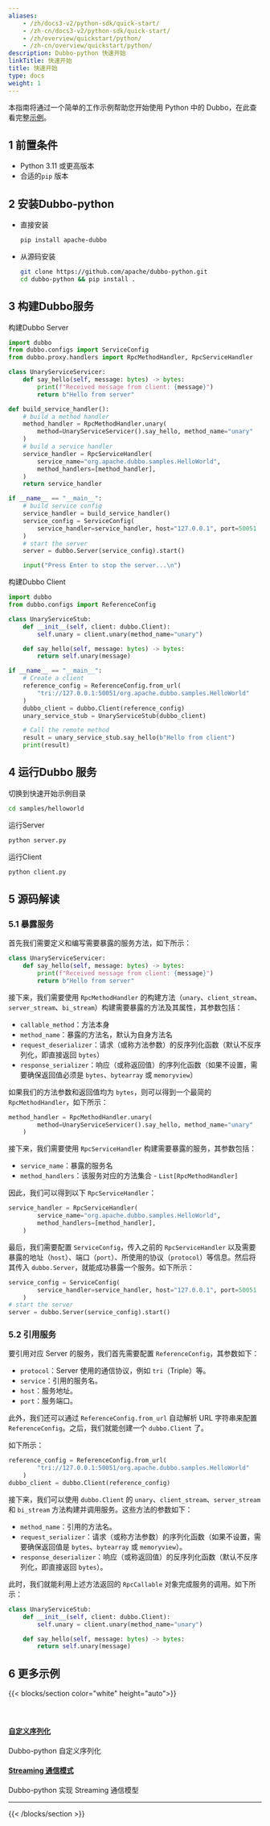 ```yaml
---
aliases:
    - /zh/docs3-v2/python-sdk/quick-start/
    - /zh-cn/docs3-v2/python-sdk/quick-start/
    - /zh/overview/quickstart/python/
    - /zh-cn/overview/quickstart/python/
description: Dubbo-python 快速开始
linkTitle: 快速开始
title: 快速开始
type: docs
weight: 1
---
```


本指南将通过一个简单的工作示例帮助您开始使用 Python 中的 Dubbo，在此查看完整[示例](https://github.com/apache/dubbo-python/tree/main/samples/helloworld)。

## 1 前置条件

- Python 3.11 或更高版本
- 合适的`pip` 版本

## 2 安装Dubbo-python

- 直接安装

  ```sh
  pip install apache-dubbo
  ```

- 从源码安装

  ```sh
  git clone https://github.com/apache/dubbo-python.git
  cd dubbo-python && pip install .
  ```

  

## 3 构建Dubbo服务

构建Dubbo Server

```python
import dubbo
from dubbo.configs import ServiceConfig
from dubbo.proxy.handlers import RpcMethodHandler, RpcServiceHandler

class UnaryServiceServicer:
    def say_hello(self, message: bytes) -> bytes:
        print(f"Received message from client: {message}")
        return b"Hello from server"

def build_service_handler():
    # build a method handler
    method_handler = RpcMethodHandler.unary(
        method=UnaryServiceServicer().say_hello, method_name="unary"
    )
    # build a service handler
    service_handler = RpcServiceHandler(
        service_name="org.apache.dubbo.samples.HelloWorld",
        method_handlers=[method_handler],
    )
    return service_handler

if __name__ == "__main__":
    # build service config
    service_handler = build_service_handler()
    service_config = ServiceConfig(
        service_handler=service_handler, host="127.0.0.1", port=50051
    )
    # start the server
    server = dubbo.Server(service_config).start()

    input("Press Enter to stop the server...\n")
```

构建Dubbo Client

```python
import dubbo
from dubbo.configs import ReferenceConfig

class UnaryServiceStub:
    def __init__(self, client: dubbo.Client):
        self.unary = client.unary(method_name="unary")

    def say_hello(self, message: bytes) -> bytes:
        return self.unary(message)

if __name__ == "__main__":
    # Create a client
    reference_config = ReferenceConfig.from_url(
        "tri://127.0.0.1:50051/org.apache.dubbo.samples.HelloWorld"
    )
    dubbo_client = dubbo.Client(reference_config)
    unary_service_stub = UnaryServiceStub(dubbo_client)

    # Call the remote method
    result = unary_service_stub.say_hello(b"Hello from client")
    print(result)
```

## 4 运行Dubbo 服务

切换到快速开始示例目录

```bash
cd samples/helloworld
```

运行Server

```bash
python server.py
```

运行Client

```bash
python client.py
```

## 5 源码解读

### 5.1 暴露服务

首先我们需要定义和编写需要暴露的服务方法，如下所示：

```python
class UnaryServiceServicer:
    def say_hello(self, message: bytes) -> bytes:
        print(f"Received message from client: {message}")
        return b"Hello from server"
```

接下来，我们需要使用 `RpcMethodHandler` 的构建方法（`unary`、`client_stream`、`server_stream`、`bi_stream`）构建需要暴露的方法及其属性，其参数包括：

- `callable_method`：方法本身
- `method_name`：暴露的方法名，默认为自身方法名
- `request_deserializer`：请求（或称方法参数）的反序列化函数（默认不反序列化，即直接返回 `bytes`）
- `response_serializer`：响应（或称返回值）的序列化函数（如果不设置，需要确保返回值必须是 `bytes`、`bytearray` 或 `memoryview`）

如果我们的方法参数和返回值均为 `bytes`，则可以得到一个最简的 `RpcMethodHandler`，如下所示：

```python
method_handler = RpcMethodHandler.unary(
        method=UnaryServiceServicer().say_hello, method_name="unary"
    )
```

接下来，我们需要使用 `RpcServiceHandler` 构建需要暴露的服务，其参数包括：

- `service_name`：暴露的服务名
- `method_handlers`：该服务对应的方法集合 - `List[RpcMethodHandler]`

因此，我们可以得到以下 `RpcServiceHandler`：

```python
service_handler = RpcServiceHandler(
        service_name="org.apache.dubbo.samples.HelloWorld",
        method_handlers=[method_handler],
    )
```

最后，我们需要配置 `ServiceConfig`，传入之前的 `RpcServiceHandler` 以及需要暴露的地址（`host`）、端口（`port`）、所使用的协议（`protocol`）等信息。然后将其传入 `dubbo.Server`，就能成功暴露一个服务。如下所示：

```python
service_config = ServiceConfig(
        service_handler=service_handler, host="127.0.0.1", port=50051
    )
# start the server
server = dubbo.Server(service_config).start()
```

### 5.2 引用服务

要引用对应 Server 的服务，我们首先需要配置 `ReferenceConfig`，其参数如下：

- `protocol`：Server 使用的通信协议，例如 `tri`（Triple）等。
- `service`：引用的服务名。
- `host`：服务地址。
- `port`：服务端口。

此外，我们还可以通过 `ReferenceConfig.from_url` 自动解析 URL 字符串来配置 `ReferenceConfig`。之后，我们就能创建一个 `dubbo.Client` 了。

如下所示：

```python
reference_config = ReferenceConfig.from_url(
        "tri://127.0.0.1:50051/org.apache.dubbo.samples.HelloWorld"
    )
dubbo_client = dubbo.Client(reference_config)
```

接下来，我们可以使用 `dubbo.Client` 的 `unary`、`client_stream`、`server_stream` 和 `bi_stream` 方法构建并调用服务。这些方法的参数如下：

- `method_name`：引用的方法名。
- `request_serializer`：请求（或称方法参数）的序列化函数（如果不设置，需要确保返回值是 `bytes`、`bytearray` 或 `memoryview`）。
- `response_deserializer`：响应（或称返回值）的反序列化函数（默认不反序列化，即直接返回 `bytes`）。

此时，我们就能利用上述方法返回的 `RpcCallable` 对象完成服务的调用。如下所示：

```python
class UnaryServiceStub:
    def __init__(self, client: dubbo.Client):
        self.unary = client.unary(method_name="unary")

    def say_hello(self, message: bytes) -> bytes:
        return self.unary(message)
```

## 6 更多示例

{{< blocks/section color="white" height="auto">}}
<div class="td-content list-page">
    <div class="lead"></div><header class="article-meta">
    </header><div class="row">
    <div class="col-sm col-md-6 mb-4">
        <div class="h-100 card shadow" href="#">
            <div class="card-body">
                <h4 class="card-title">
                     <a href='{{< relref "../../mannual/python-sdk/custom-serialization/" >}}'>自定义序列化</a>
                </h4>
                <p>Dubbo-python 自定义序列化</p>
            </div>
        </div>
    </div>
    <div class="col-sm col-md-6 mb-4">
        <div class="h-100 card shadow" href="#">
            <div class="card-body">
                <h4 class="card-title">
                     <a href='{{< relref "../../mannual/python-sdk/streaming/" >}}'>Streaming 通信模式</a>
                </h4>
                <p>Dubbo-python 实现 Streaming 通信模型</p>
            </div>
        </div>
    </div>
</div>
<hr>
</div>

{{< /blocks/section >}}
